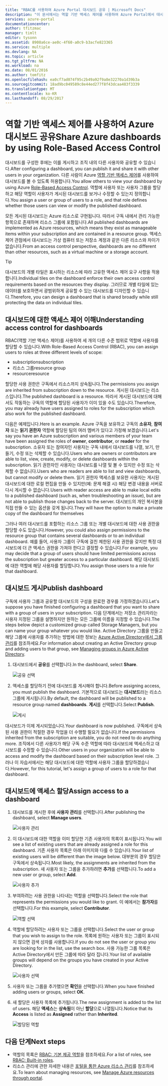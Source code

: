 ```yaml
---
title: "RBAC를 사용하여 Azure Portal 대시보드 공유 | Microsoft Docs"
description: "이 문서에서는 역할 기반 액세스 제어를 사용하여 Azure Portal에서 대시보드를 공유하는 방법을 설명합니다."
services: azure-portal
documentationcenter: 
author: tfitzmac
manager: timlt
editor: tysonn
ms.assetid: 8908a6ce-ae0c-4f60-a0c9-b3acfe823365
ms.service: multiple
ms.devlang: NA
ms.topic: article
ms.tgt_pltfrm: NA
ms.workload: na
ms.date: 08/01/2016
ms.author: tomfitz
ms.openlocfilehash: ea0cf7ad074f95c2b49a92f9a8e32270a1d39b3a
ms.sourcegitcommit: 18ad9bc049589c8e44ed277f8f43dcaa483f3339
ms.translationtype: MT
ms.contentlocale: ko-KR
ms.lasthandoff: 08/29/2017
---
```

# <a name="share-azure-dashboards-by-using-role-based-access-control"></a><span data-ttu-id="d5a3b-103">역할 기반 액세스 제어를 사용하여 Azure 대시보드 공유</span><span class="sxs-lookup"><span data-stu-id="d5a3b-103">Share Azure dashboards by using Role-Based Access Control</span></span>
<span data-ttu-id="d5a3b-104">대시보드를 구성한 후에는 이를 게시하고 조직 내의 다른 사용자와 공유할 수 있습니다.</span><span class="sxs-lookup"><span data-stu-id="d5a3b-104">After configuring a dashboard, you can publish it and share it with other users in your organization.</span></span> <span data-ttu-id="d5a3b-105">다른 사람이 Azure [역할 기반 액세스 제어](../active-directory/role-based-access-control-configure.md)를 사용하여 대시보드를 볼 수 있도록 허용합니다.</span><span class="sxs-lookup"><span data-stu-id="d5a3b-105">You allow others to view your dashboard by using Azure [Role-Based Access Control](../active-directory/role-based-access-control-configure.md).</span></span> <span data-ttu-id="d5a3b-106">역할에 사용자 또는 사용자 그룹을 할당하고 해당 역할이 사용자가 게시된 대시보드를 보거나 수정할 수 있는지 정의합니다.</span><span class="sxs-lookup"><span data-stu-id="d5a3b-106">You assign a user or group of users to a role, and that role defines whether those users can view or modify the published dashboard.</span></span> 

<span data-ttu-id="d5a3b-107">모든 게시된 대시보드는 Azure 리소스로 구현됩니다. 따라서 구독 내에서 관리 가능한 항목으로 존재하며 리소스 그룹에 포함됩니다.</span><span class="sxs-lookup"><span data-stu-id="d5a3b-107">All published dashboards are implemented as Azure resources, which means they exist as manageable items within your subscription and are contained in a resource group.</span></span>  <span data-ttu-id="d5a3b-108">액세스 제어 관점에서 대시보드는 가상 컴퓨터 또는 저장소 계정과 같은 다른 리소스와 차이가 없습니다.</span><span class="sxs-lookup"><span data-stu-id="d5a3b-108">From an access control perspective, dashboards are no different than other resources, such as a virtual machine or a storage account.</span></span>

> [!TIP]
> <span data-ttu-id="d5a3b-109">대시보드의 개별 타일은 표시하는 리소스에 따라 고유한 액세스 제어 요구 사항을 적용합니다.</span><span class="sxs-lookup"><span data-stu-id="d5a3b-109">Individual tiles on the dashboard enforce their own access control requirements based on the resources they display.</span></span>  <span data-ttu-id="d5a3b-110">그러므로 개별 타일에 있는 데이터를 보호하면서 광범위하게 공유할 수 있는 대시보드를 디자인할 수 있습니다.</span><span class="sxs-lookup"><span data-stu-id="d5a3b-110">Therefore, you can design a dashboard that is shared broadly while still protecting the data on individual tiles.</span></span>
> 
> 

## <a name="understanding-access-control-for-dashboards"></a><span data-ttu-id="d5a3b-111">대시보드에 대한 액세스 제어 이해</span><span class="sxs-lookup"><span data-stu-id="d5a3b-111">Understanding access control for dashboards</span></span>
<span data-ttu-id="d5a3b-112">RBAC(역할 기반 액세스 제어)를 사용하여 세 개의 다른 수준 범위로 역할에 사용자를 할당할 수 있습니다.</span><span class="sxs-lookup"><span data-stu-id="d5a3b-112">With Role-Based Access Control (RBAC), you can assign users to roles at three different levels of scope:</span></span>

* <span data-ttu-id="d5a3b-113">subscription</span><span class="sxs-lookup"><span data-stu-id="d5a3b-113">subscription</span></span>
* <span data-ttu-id="d5a3b-114">리소스 그룹</span><span class="sxs-lookup"><span data-stu-id="d5a3b-114">resource group</span></span>
* <span data-ttu-id="d5a3b-115">resource</span><span class="sxs-lookup"><span data-stu-id="d5a3b-115">resource</span></span>

<span data-ttu-id="d5a3b-116">할당한 사용 권한은 구독에서 리소스까지 상속됩니다.</span><span class="sxs-lookup"><span data-stu-id="d5a3b-116">The permissions you assign are inherited from subscription down to the resource.</span></span> <span data-ttu-id="d5a3b-117">게시된 대시보드는 리소스입니다.</span><span class="sxs-lookup"><span data-stu-id="d5a3b-117">The published dashboard is a resource.</span></span> <span data-ttu-id="d5a3b-118">따라서 게시된 대시보드에 대해서도 작동하는 구독의 역할에 할당된 사용자가 이미 있을 수도 있습니다.</span><span class="sxs-lookup"><span data-stu-id="d5a3b-118">Therefore, you may already have users assigned to roles for the subscription which also work for the published dashboard.</span></span> 

<span data-ttu-id="d5a3b-119">다음은 예제입니다.</span><span class="sxs-lookup"><span data-stu-id="d5a3b-119">Here is an example.</span></span>  <span data-ttu-id="d5a3b-120">Azure 구독을 보유하고 구독의 **소유자**, **참여자** 또는 **읽기 권한자** 역할에 할당된 팀의 여러 멤버가 있다고 가정해 보겠습니다.</span><span class="sxs-lookup"><span data-stu-id="d5a3b-120">Let's say you have an Azure subscription and various members of your team have been assigned the roles of **owner**, **contributor**, or **reader** for the subscription.</span></span> <span data-ttu-id="d5a3b-121">소유자 또는 참여자인 사용자는 구독 내에서 대시보드를 나열, 보기, 만들기, 수정 또는 삭제할 수 있습니다.</span><span class="sxs-lookup"><span data-stu-id="d5a3b-121">Users who are owners or contributors are able to list, view, create, modify, or delete dashboards within the subscription.</span></span>  <span data-ttu-id="d5a3b-122">읽기 권한자인 사용자는 대시보드를 나열 및 볼 수 있지만 수정 또는 삭제할 수 없습니다.</span><span class="sxs-lookup"><span data-stu-id="d5a3b-122">Users who are readers are able to list and view dashboards, but cannot modify or delete them.</span></span>  <span data-ttu-id="d5a3b-123">읽기 권한자 액세스를 보유한 사용자는 게시된 대시보드에 대한 로컬 편집을 만들 수 있지만(예: 문제 해결 시) 해당 변경 내용을 서버로 다시 게시할 수 없습니다.</span><span class="sxs-lookup"><span data-stu-id="d5a3b-123">Users with reader access are able to make local edits to a published dashboard (such as, when troubleshooting an issue), but are not able to publish those changes back to the server.</span></span>  <span data-ttu-id="d5a3b-124">대시보드의 개인 복사본을 직접 만들 수 있는 옵션을 갖게 됩니다.</span><span class="sxs-lookup"><span data-stu-id="d5a3b-124">They will have the option to make a private copy of the dashboard for themselves</span></span>

<span data-ttu-id="d5a3b-125">그러나 여러 대시보드를 포함하는 리소스 그룹 또는 개별 대시보드에 대한 사용 권한을 할당할 수도 있습니다.</span><span class="sxs-lookup"><span data-stu-id="d5a3b-125">However, you could also assign permissions to the resource group that contains several dashboards or to an individual dashboard.</span></span> <span data-ttu-id="d5a3b-126">예를 들어, 사용자 그룹이 구독에 걸친 제한된 사용 권한을 갖지만 특정 대시보드에 더 큰 액세스 권한을 가져야 한다고 결정할 수 있습니다.</span><span class="sxs-lookup"><span data-stu-id="d5a3b-126">For example, you may decide that a group of users should have limited permissions across the subscription but greater access to a particular dashboard.</span></span> <span data-ttu-id="d5a3b-127">해당 대시보드에 대한 역할에 해당 사용자를 할당합니다.</span><span class="sxs-lookup"><span data-stu-id="d5a3b-127">You assign those users to a role for that dashboard.</span></span> 

## <a name="publish-dashboard"></a><span data-ttu-id="d5a3b-128">대시보드 게시</span><span class="sxs-lookup"><span data-stu-id="d5a3b-128">Publish dashboard</span></span>
<span data-ttu-id="d5a3b-129">구독에 사용자 그룹과 공유할 대시보드의 구성을 완료한 경우를 가정하겠습니다.</span><span class="sxs-lookup"><span data-stu-id="d5a3b-129">Let's suppose you have finished configuring a dashboard that you want to share with a group of users in your subscription.</span></span> <span data-ttu-id="d5a3b-130">다음 단계에서는 저장소 관리자라는 사용자 지정된 그룹을 설명하지만 원하는 모든 그룹에 이름을 지정할 수 있습니다.</span><span class="sxs-lookup"><span data-stu-id="d5a3b-130">The steps below depict a customized group called Storage Managers, but you can name your group whatever you would like.</span></span> <span data-ttu-id="d5a3b-131">Active Directory 그룹을 만들고 해당 그룹에 사용자를 추가하는 방법에 대한 정보는 [Azure Active Directory에서 그룹 관리](../active-directory/active-directory-accessmanagement-manage-groups.md)를 참조하세요.</span><span class="sxs-lookup"><span data-stu-id="d5a3b-131">For information about creating an Active Directory group and adding users to that group, see [Managing groups in Azure Active Directory](../active-directory/active-directory-accessmanagement-manage-groups.md).</span></span>

1. <span data-ttu-id="d5a3b-132">대시보드에서 **공유**를 선택합니다.</span><span class="sxs-lookup"><span data-stu-id="d5a3b-132">In the dashboard, select **Share**.</span></span>
   
     ![공유 선택](./media/azure-portal-dashboard-share-access/select-share.png)
2. <span data-ttu-id="d5a3b-134">액세스를 할당하기 전에 대시보드를 게시해야 합니다.</span><span class="sxs-lookup"><span data-stu-id="d5a3b-134">Before assigning access, you must publish the dashboard.</span></span> <span data-ttu-id="d5a3b-135">기본적으로 대시보드는 **대시보드**라는 리소스 그룹에 게시됩니다.</span><span class="sxs-lookup"><span data-stu-id="d5a3b-135">By default, the dashboard will be published to a resource group named **dashboards**.</span></span> <span data-ttu-id="d5a3b-136">**게시**를 선택합니다.</span><span class="sxs-lookup"><span data-stu-id="d5a3b-136">Select **Publish**.</span></span>
   
     ![게시](./media/azure-portal-dashboard-share-access/publish.png)

<span data-ttu-id="d5a3b-138">대시보드가 이제 게시되었습니다.</span><span class="sxs-lookup"><span data-stu-id="d5a3b-138">Your dashboard is now published.</span></span> <span data-ttu-id="d5a3b-139">구독에서 상속된 사용 권한이 적절한 경우 작업을 더 수행할 필요가 없습니다.</span><span class="sxs-lookup"><span data-stu-id="d5a3b-139">If the permissions inherited from the subscription are suitable, you do not need to do anything more.</span></span> <span data-ttu-id="d5a3b-140">조직에서 다른 사용자가 해당 구독 수준 역할에 따라 대시보드에 액세스하고 대시보드를 수정할 수 있습니다.</span><span class="sxs-lookup"><span data-stu-id="d5a3b-140">Other users in your organization will be able to access and modify the dashboard based on their subscription level role.</span></span> <span data-ttu-id="d5a3b-141">그러나 이 자습서에서는 해당 대시보드에 대한 역할에 사용자 그룹을 할당하겠습니다.</span><span class="sxs-lookup"><span data-stu-id="d5a3b-141">However, for this tutorial, let's assign a group of users to a role for that dashboard.</span></span>

## <a name="assign-access-to-a-dashboard"></a><span data-ttu-id="d5a3b-142">대시보드에 액세스 할당</span><span class="sxs-lookup"><span data-stu-id="d5a3b-142">Assign access to a dashboard</span></span>
1. <span data-ttu-id="d5a3b-143">대시보드를 게시한 후에 **사용자 관리**를 선택합니다.</span><span class="sxs-lookup"><span data-stu-id="d5a3b-143">After publishing the dashboard, select **Manage users**.</span></span>
   
     ![사용자 관리](./media/azure-portal-dashboard-share-access/manage-users.png)
2. <span data-ttu-id="d5a3b-145">이 대시보드에 대한 역할을 이미 할당한 기존 사용자의 목록이 표시됩니다.</span><span class="sxs-lookup"><span data-stu-id="d5a3b-145">You will see a list of existing users that are already assigned a role for this dashboard.</span></span> <span data-ttu-id="d5a3b-146">기존 사용자 목록은 아래 이미지와 다를 수 있습니다.</span><span class="sxs-lookup"><span data-stu-id="d5a3b-146">Your list of existing users will be different than the image below.</span></span> <span data-ttu-id="d5a3b-147">대부분의 경우 할당은 구독에서 상속됩니다.</span><span class="sxs-lookup"><span data-stu-id="d5a3b-147">Most likely, the assignments are inherited from the subscription.</span></span> <span data-ttu-id="d5a3b-148">새 사용자 또는 그룹을 추가하려면 **추가**를 선택합니다.</span><span class="sxs-lookup"><span data-stu-id="d5a3b-148">To add a new user or group, select **Add**.</span></span>
   
     ![사용자 추가](./media/azure-portal-dashboard-share-access/existing-users.png)
3. <span data-ttu-id="d5a3b-150">부여하려는 사용 권한을 나타내는 역할을 선택합니다.</span><span class="sxs-lookup"><span data-stu-id="d5a3b-150">Select the role that represents the permissions you would like to grant.</span></span> <span data-ttu-id="d5a3b-151">이 예에서는 **참가자**를 선택합니다.</span><span class="sxs-lookup"><span data-stu-id="d5a3b-151">For this example, select **Contributor**.</span></span>
   
     ![역할 선택](./media/azure-portal-dashboard-share-access/select-role.png)
4. <span data-ttu-id="d5a3b-153">역할에 할당하려는 사용자 또는 그룹을 선택합니다.</span><span class="sxs-lookup"><span data-stu-id="d5a3b-153">Select the user or group that you wish to assign to the role.</span></span> <span data-ttu-id="d5a3b-154">목록에 원하는 사용자 또는 그룹이 표시되지 않으면 검색 상자를 사용합니다.</span><span class="sxs-lookup"><span data-stu-id="d5a3b-154">If you do not see the user or group you are looking for in the list, use the search box.</span></span> <span data-ttu-id="d5a3b-155">사용 가능한 그룹 목록은 Active Directory에서 만든 그룹에 따라 달라 집니다.</span><span class="sxs-lookup"><span data-stu-id="d5a3b-155">Your list of available groups will depend on the groups you have created in your Active Directory.</span></span>
   
     ![사용자 선택](./media/azure-portal-dashboard-share-access/select-user.png) 
5. <span data-ttu-id="d5a3b-157">사용자 또는 그룹을 추가했으면 **확인**을 선택합니다.</span><span class="sxs-lookup"><span data-stu-id="d5a3b-157">When you have finished adding users or groups, select **OK**.</span></span> 
6. <span data-ttu-id="d5a3b-158">새 할당은 사용자 목록에 추가됩니다.</span><span class="sxs-lookup"><span data-stu-id="d5a3b-158">The new assignment is added to the list of users.</span></span> <span data-ttu-id="d5a3b-159">해당 **액세스**는 **상속됨**이 아닌 **할당**으로 나열됩니다.</span><span class="sxs-lookup"><span data-stu-id="d5a3b-159">Notice that its **Access** is listed as **Assigned** rather than **Inherited**.</span></span>
   
     ![할당된 역할](./media/azure-portal-dashboard-share-access/assigned-roles.png)

## <a name="next-steps"></a><span data-ttu-id="d5a3b-161">다음 단계</span><span class="sxs-lookup"><span data-stu-id="d5a3b-161">Next steps</span></span>
* <span data-ttu-id="d5a3b-162">역할의 목록은 [RBAC: 기본 제공 역할](../active-directory/role-based-access-built-in-roles.md)을 참조하세요.</span><span class="sxs-lookup"><span data-stu-id="d5a3b-162">For a list of roles, see [RBAC: Built-in roles](../active-directory/role-based-access-built-in-roles.md).</span></span>
* <span data-ttu-id="d5a3b-163">리소스 관리에 관한 자세한 내용은 [포털을 통한 Azure 리소스 관리](resource-group-portal.md)를 참조하세요.</span><span class="sxs-lookup"><span data-stu-id="d5a3b-163">To learn about managing resources, see [Manage Azure resources through portal](resource-group-portal.md).</span></span>

